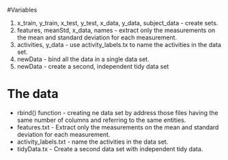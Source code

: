 
#Variables

1. x_train, y_train, x_test, y_test, x_data, y_data, subject_data - create sets.
2. features, meanStd, x_data, names - extract only the measurements on the mean and standard deviation for each measurement.
3. activities, y_data - use activity_labels.tx to name the activities in the data set.
4. newData - bind all the data in a single data set.
5. newData - create a second, independent tidy data set

# The data

* rbind() function - creating ne data set by address those files having the same number of columns and referring to the same entities.
* features.txt - Extract only the measurements on the mean and standard deviation for each measurement.
* activity_labels.txt - name the activities in the data set.
* tidyData.tx -  Create a second data set with independent tidy data.
